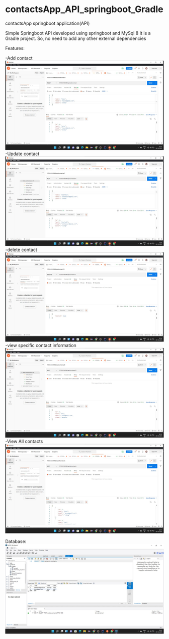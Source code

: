# contactsApp_API_springboot_Gradle
contactsApp springboot application(API)  

Simple Springboot API developed using springboot and MySql 8 
It is a Gradle project. So, no need to add any other external dependencies 


Features:


-Add contact
![API TESTING](https://github.com/arunveebhuti/contactsApp_API_springboot_Gradle/blob/main/postmanScreenshots/WhatsApp%20Image%202021-12-05%20at%201.01.28%20PM.jpeg?raw=true)
-Update contact
![API TESTING](https://github.com/arunveebhuti/contactsApp_API_springboot_Gradle/blob/main/postmanScreenshots/WhatsApp%20Image%202021-12-05%20at%201.01.28%20PM%20(4).jpeg?raw=true)
-delete contact
![API TESTING](https://github.com/arunveebhuti/contactsApp_API_springboot_Gradle/blob/main/postmanScreenshots/WhatsApp%20Image%202021-12-05%20at%201.01.28%20PM%20(3).jpeg?raw=true)
-view specific contact information
![API TESTING](https://github.com/arunveebhuti/contactsApp_API_springboot_Gradle/blob/main/postmanScreenshots/WhatsApp%20Image%202021-12-05%20at%201.01.28%20PM%20(2).jpeg?raw=true)
-View All contacts 
![API TESTING](https://github.com/arunveebhuti/contactsApp_API_springboot_Gradle/blob/main/postmanScreenshots/WhatsApp%20Image%202021-12-05%20at%201.01.28%20PM%20(1).jpeg?raw=true)


Database:
![API TESTING](https://github.com/arunveebhuti/contactsApp_API_springboot_Gradle/blob/main/postmanScreenshots/WhatsApp%20Image%202021-12-05%20at%201.03.29%20PM.jpeg?raw=true)

